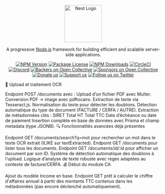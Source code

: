 <p align="center">
  <a href="http://nestjs.com/" target="blank"><img src="https://nestjs.com/img/logo-small.svg" width="120" alt="Nest Logo" /></a>
</p>

[circleci-image]: https://img.shields.io/circleci/build/github/nestjs/nest/master?token=abc123def456
[circleci-url]: https://circleci.com/gh/nestjs/nest

  <p align="center">A progressive <a href="http://nodejs.org" target="_blank">Node.js</a> framework for building efficient and scalable server-side applications.</p>
    <p align="center">
<a href="https://www.npmjs.com/~nestjscore" target="_blank"><img src="https://img.shields.io/npm/v/@nestjs/core.svg" alt="NPM Version" /></a>
<a href="https://www.npmjs.com/~nestjscore" target="_blank"><img src="https://img.shields.io/npm/l/@nestjs/core.svg" alt="Package License" /></a>
<a href="https://www.npmjs.com/~nestjscore" target="_blank"><img src="https://img.shields.io/npm/dm/@nestjs/common.svg" alt="NPM Downloads" /></a>
<a href="https://circleci.com/gh/nestjs/nest" target="_blank"><img src="https://img.shields.io/circleci/build/github/nestjs/nest/master" alt="CircleCI" /></a>
<a href="https://discord.gg/G7Qnnhy" target="_blank"><img src="https://img.shields.io/badge/discord-online-brightgreen.svg" alt="Discord"/></a>
<a href="https://opencollective.com/nest#backer" target="_blank"><img src="https://opencollective.com/nest/backers/badge.svg" alt="Backers on Open Collective" /></a>
<a href="https://opencollective.com/nest#sponsor" target="_blank"><img src="https://opencollective.com/nest/sponsors/badge.svg" alt="Sponsors on Open Collective" /></a>
  <a href="https://paypal.me/kamilmysliwiec" target="_blank"><img src="https://img.shields.io/badge/Donate-PayPal-ff3f59.svg" alt="Donate us"/></a>
    <a href="https://opencollective.com/nest#sponsor"  target="_blank"><img src="https://img.shields.io/badge/Support%20us-Open%20Collective-41B883.svg" alt="Support us"></a>
  <a href="https://twitter.com/nestframework" target="_blank"><img src="https://img.shields.io/twitter/follow/nestframework.svg?style=social&label=Follow" alt="Follow us on Twitter"></a>
</p>
  <!--[![Backers on Open Collective](https://opencollective.com/nest/backers/badge.svg)](https://opencollective.com/nest#backer)
  [![Sponsors on Open Collective](https://opencollective.com/nest/sponsors/badge.svg)](https://opencollective.com/nest#sponsor)-->



📁 Upload et traitement OCR

Endpoint POST /documents avec :
Upload d’un fichier PDF avec Multer.
Conversion PDF → image avec pdftocairo.
Extraction de texte via Tesseract.js.
Normalisation du texte pour détecter les doublons.
Détection automatique du type de document (FACTURE / CERFA / AUTRE).
Extraction de métadonnées clés :
SIRET
Total HT
Total TTC
Date d’échéance ou date de paiement
Insertion complète en base de données avec Prisma et champ metadata (type JSONB).
🔍 Fonctionnalités avancées déjà présentes

Endpoint GET /documents/search?q=mot pour rechercher un mot dans le texte OCR extrait (ILIKE sur textExtracted).
Endpoint GET /documents pour lister tous les documents.
Endpoint GET /documents/id/:id pour afficher un document par son ID.
Système de détection automatique des doublons à l'upload.
Logique d’analyse de texte robuste avec regex adaptées au contexte de facture/CERFA.
💰 Début du module CA

Ajout du modèle Income en base.
Endpoint GET prêt à calculer le chiffre d'affaires annuel à partir des montants TTC contenus dans les métadonnées (pas encore déclenché automatiquement).
